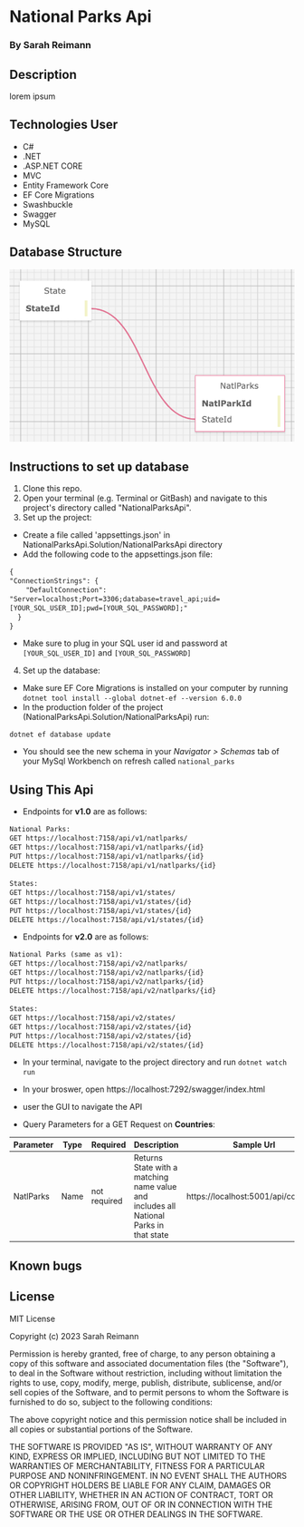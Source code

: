 # National Parks Api

### By Sarah Reimann

## Description

lorem ipsum

## Technologies User

* C#
* .NET
* .ASP.NET CORE
* MVC
* Entity Framework Core
* EF Core Migrations
* Swashbuckle
* Swagger
* MySQL

## Database Structure
![photo of SQL designer](./NationalParksAPI/wwwroot/imgs/schema.png)

## Instructions to set up database
1. Clone this repo.
2. Open your terminal (e.g. Terminal or GitBash) and navigate to this project's directory called "NationalParksApi".
3. Set up the project:
  * Create a file called 'appsettings.json' in NationalParksApi.Solution/NationalParksApi directory
  * Add the following code to the appsettings.json file:
  ```
  {
  "ConnectionStrings": {
      "DefaultConnection": "Server=localhost;Port=3306;database=travel_api;uid=[YOUR_SQL_USER_ID];pwd=[YOUR_SQL_PASSWORD];"
    }
  }
  ```
  * Make sure to plug in your SQL user id and password at ```[YOUR_SQL_USER_ID]``` and ```[YOUR_SQL_PASSWORD]```
4. Set up the database:
  * Make sure EF Core Migrations is installed on your computer by running ```dotnet tool install --global dotnet-ef --version 6.0.0```
  * In the production folder of the project (NationalParksApi.Solution/NationalParksApi) run:
  ```
  dotnet ef database update
  ```
  * You should see the new schema in your _Navigator > Schemas_ tab of your MySql Workbench on refresh called ```national_parks```


## Using This Api

* Endpoints for **v1.0** are as follows:

```
National Parks:
GET https://localhost:7158/api/v1/natlparks/
GET https://localhost:7158/api/v1/natlparks/{id}
PUT https://localhost:7158/api/v1/natlparks/{id}
DELETE https://localhost:7158/api/v1/natlparks/{id}

States:
GET https://localhost:7158/api/v1/states/
GET https://localhost:7158/api/v1/states/{id}
PUT https://localhost:7158/api/v1/states/{id}
DELETE https://localhost:7158/api/v1/states/{id}

```

* Endpoints for **v2.0** are as follows:
```
National Parks (same as v1):
GET https://localhost:7158/api/v2/natlparks/
GET https://localhost:7158/api/v2/natlparks/{id}
PUT https://localhost:7158/api/v2/natlparks/{id}
DELETE https://localhost:7158/api/v2/natlparks/{id}

States:
GET https://localhost:7158/api/v2/states/
GET https://localhost:7158/api/v2/states/{id}
PUT https://localhost:7158/api/v2/states/{id}
DELETE https://localhost:7158/api/v2/states/{id}

```

* In your terminal, navigate to the project directory and run ```dotnet watch run``` 
* In your broswer, open https://localhost:7292/swagger/index.html
* user the GUI to navigate the API

* Query Parameters for a GET Request on **Countries**: 

| Parameter  | Type   | Required     | Description                                      | Sample Url  |
|----------- |-----   | ---------    | -------------                                    | ----------  |
| NatlParks | Name | not required | Returns State with a matching name value and includes all National Parks in that state | https://localhost:5001/api/countries |

## Known bugs

## License

MIT License

Copyright (c) 2023 Sarah Reimann

Permission is hereby granted, free of charge, to any person obtaining a copy
of this software and associated documentation files (the "Software"), to deal
in the Software without restriction, including without limitation the rights
to use, copy, modify, merge, publish, distribute, sublicense, and/or sell
copies of the Software, and to permit persons to whom the Software is
furnished to do so, subject to the following conditions:

The above copyright notice and this permission notice shall be included in all
copies or substantial portions of the Software.

THE SOFTWARE IS PROVIDED "AS IS", WITHOUT WARRANTY OF ANY KIND, EXPRESS OR
IMPLIED, INCLUDING BUT NOT LIMITED TO THE WARRANTIES OF MERCHANTABILITY,
FITNESS FOR A PARTICULAR PURPOSE AND NONINFRINGEMENT. IN NO EVENT SHALL THE
AUTHORS OR COPYRIGHT HOLDERS BE LIABLE FOR ANY CLAIM, DAMAGES OR OTHER
LIABILITY, WHETHER IN AN ACTION OF CONTRACT, TORT OR OTHERWISE, ARISING FROM,
OUT OF OR IN CONNECTION WITH THE SOFTWARE OR THE USE OR OTHER DEALINGS IN THE
SOFTWARE.